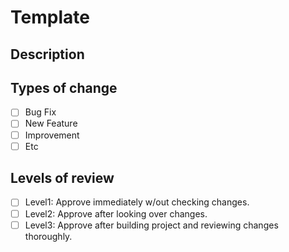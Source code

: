 # Template <!-- edit this title -->

## Description
<!--
Describe what you did in this PR
-->

## Types of change
- [ ] Bug Fix
- [ ] New Feature
- [ ] Improvement
- [ ] Etc

## Levels of review
- [ ] Level1: Approve immediately w/out checking changes.
- [ ] Level2: Approve after looking over changes.
- [ ] Level3: Approve after building project and reviewing changes thoroughly.